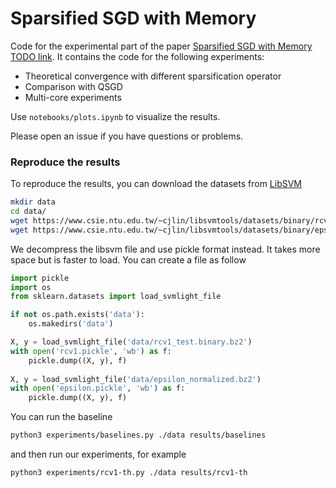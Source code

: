 # Sparsified SGD with Memory

Code for the experimental part of the paper [Sparsified SGD with Memory TODO link](). It contains the code for the following experiments:

- Theoretical convergence with different sparsification operator
- Comparison with QSGD
- Multi-core experiments

Use `notebooks/plots.ipynb` to visualize the results.

Please open an issue if you have questions or problems.

### Reproduce the results

To reproduce the results, you can download the datasets from [LibSVM](https://www.csie.ntu.edu.tw/~cjlin/libsvmtools/datasets/binary.html)

```bash
mkdir data
cd data/
wget https://www.csie.ntu.edu.tw/~cjlin/libsvmtools/datasets/binary/rcv1_test.binary.bz2
wget https://www.csie.ntu.edu.tw/~cjlin/libsvmtools/datasets/binary/epsilon_normalized.bz2
```

We decompress the libsvm file and use pickle format instead. It takes more space but is faster to load. You can create a file as follow

```python
import pickle
import os
from sklearn.datasets import load_svmlight_file

if not os.path.exists('data'):
    os.makedirs('data')

X, y = load_svmlight_file('data/rcv1_test.binary.bz2')
with open('rcv1.pickle', 'wb') as f:
    pickle.dump((X, y), f)
   
X, y = load_svmlight_file('data/epsilon_normalized.bz2')
with open('epsilon.pickle', 'wb') as f:
    pickle.dump((X, y), f)
```

You can run the baseline

```bash
python3 experiments/baselines.py ./data results/baselines
```

and then run our experiments, for example

```bash
python3 experiments/rcv1-th.py ./data results/rcv1-th
```

